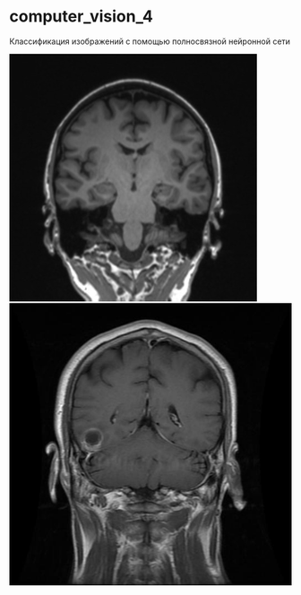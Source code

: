 # computer_vision_4
Классификация изображений с помощью полносвязной нейронной сети


![healthy](https://github.com/LugenderGeist/computer_vision_4/blob/main/mri_healthy%20(4).jpg)  
![tumor](https://github.com/LugenderGeist/computer_vision_4/blob/main/glioma%20(37).jpg)  
